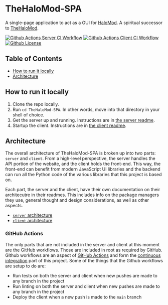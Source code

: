# TheHaloMod-SPA
A single-page application to act as a GUI for [HaloMod](https://github.com/halomod/halomod). A spiritual successor to [TheHaloMod](https://github.com/halomod/TheHaloMod).

[![Github Actions Server CI Workflow](https://img.shields.io/github/workflow/status/halomod/TheHaloMod-SPA/Server%20CI?label=Server%20CI)](https://github.com/halomod/TheHaloMod-SPA/actions/workflows/server.yaml)
[![Github Actions Client CI Workflow](https://img.shields.io/github/workflow/status/halomod/TheHaloMod-SPA/Client%20CI?label=Client%20CI)](https://github.com/halomod/TheHaloMod-SPA/actions/workflows/client.yaml)
[![Github License](https://img.shields.io/github/license/halomod/TheHaloMod-SPA)]()

## Table of Contents

- [How to run it locally](#how-to-run-it-locally)
- [Architecture](#architecture)

## How to run it locally

1. Clone the repo locally.
1. Run `cd TheHaloMod-SPA`. In other words, move into that directory in your shell of choice. 
1. Get the server up and running. Instructions are in [the server readme](server/README.md).
1. Startup the client. Instructions are in [the client readme](client/README.md).

## Architecture

The overall architecture of TheHaloMod-SPA is broken up into two parts: `server` and `client`. From a high-level perspective, the server handles the API portion of the website, and the client holds the front-end. This way, the front-end can benefit from modern JavaScript UI libraries and the backend can run all the Python code of the various libraries that this project is based on.

Each part, the server and the client, have their own documentation on their architecutre in their readmes. This includes info on the package managers they use, general thought and design considerations, as well as other aspects.

- [`server` architecture](server/README.md#architecture)
- [`client` architecture](client/README.md#architecture)

### GitHub Actions

The only parts that are not included in the server and client at this moment are the GitHub workflows. Those are included in root as required by GitHub. Github workflows are an aspect of [GitHub Actions](https://docs.github.com/en/actions) and form the [continuous integration](https://en.wikipedia.org/wiki/Continuous_integration) part of this project. Some of the things that the Github workflows are setup to do are:

- Run tests on both the server and client when new pushes are made to any branch in the project
- Run linting on both the server and client when new pushes are made to any branch in the project
- Deploy the client when a new push is made to the `main` branch 
